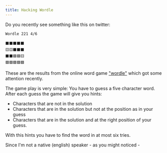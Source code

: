 ```yaml
---
title: Hacking Wordle
---
```


Do you recently see something like this on twitter:

```
Wordle 221 4/6

⬛⬛⬛⬛⬛
🟨🟨⬛⬛⬛
⬛⬛🟩🟩🟨
🟩🟩🟩🟩🟩
```

These are the results from the online word game ["wordle"](https://www.powerlanguage.co.uk/wordle/) which got some attention recently.

The game play is very simple: You have to guess a five character word. After each guess the game will give you hints:
 
- Characters that are not in the solution
- Characters that are in the solution but not at the position as in your guess
- Characters that are in the solution and at the right position of your guess.

With this hints you have to find the word in at most six tries.

Since I'm not a native (english) speaker - as you might noticed - 
